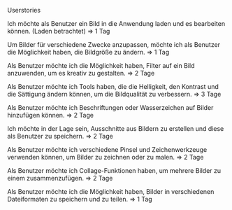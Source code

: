 Userstories

Ich möchte als Benutzer ein Bild in die Anwendung laden und es
bearbeiten können. (Laden betrachtet) =\> 1 Tag

Um Bilder für verschiedene Zwecke anzupassen, möchte ich als Benutzer
die Möglichkeit haben, die Bildgröße zu ändern. =\> 1 Tag

Als Benutzer möchte ich die Möglichkeit haben, Filter auf ein Bild
anzuwenden, um es kreativ zu gestalten. =\> 2 Tage

Als Benutzer möchte ich Tools haben, die die Helligkeit, den Kontrast
und die Sättigung ändern können, um die Bildqualität zu verbessern. =\>
3 Tage

Als Benutzer möchte ich Beschriftungen oder Wasserzeichen auf Bilder
hinzufügen können. =\> 2 Tage

Ich möchte in der Lage sein, Ausschnitte aus Bildern zu erstellen und
diese als Benutzer zu speichern. =\> 2 Tage

Als Benutzer möchte ich verschiedene Pinsel und Zeichenwerkzeuge
verwenden können, um Bilder zu zeichnen oder zu malen. =\> 2 Tage

Als Benutzer möchte ich Collage-Funktionen haben, um mehrere Bilder zu
einem zusammenzufügen. =\> 2 Tage

Als Benutzer möchte ich die Möglichkeit haben, Bilder in verschiedenen
Dateiformaten zu speichern und zu teilen. =\> 1 Tag
